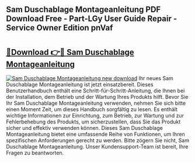 ## Sam Duschablage Montageanleitung PDF Download Free - Part-LGy User Guide Repair - Service Owner Edition pnVaf

# <h2><a href="http://df6dbg.blite.top/?on=Sam+Duschablage+Montageanleitung">🔗Download 👉🔴 Sam Duschablage Montageanleitung</a></h2>

[![Sam Duschablage Montageanleitung new download](https://i.imgur.com/lujVjoI.png)](http://df6dbg.blite.top/?on=Sam+Duschablage+Montageanleitung)
Ihr neues Sam Duschablage Montageanleitung ist jetzt einsatzbereit. Dieses Benutzerhandbuch enthält eine Schritt-für-Schritt-Anleitung, die Ihnen bei der Installation, dem Betrieb und der Wartung Ihres Produkts hilft. Bevor Sie Ihr Sam Duschablage Montageanleitung verwenden, nehmen Sie sich bitte einen Moment Zeit, um dieses Handbuch sorgfältig zu lesen. Es enthält wichtige Informationen zur Einrichtung, zum Betrieb, zur Wartung und zur Fehlerbehebung des Produkts, um sicherzustellen, dass Sie das Produkt sicher und effektiv verwenden können. Dieses Sam Duschablage Montageanleitung bietet eine umfassende Reihe von Funktionen, um Ihren spezifischen Anforderungen gerecht zu werden. Bitte zögern Sie nicht, Sam Duschablage Montageanleitung. Unser Kundensupport-Team ist bereit, Ihre Fragen zu beantworten.
